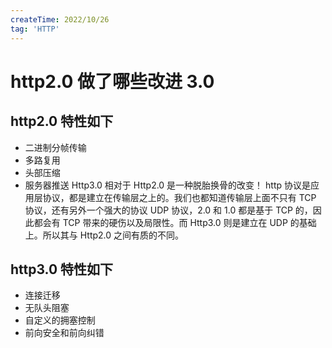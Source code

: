 ```yaml
---
createTime: 2022/10/26
tag: 'HTTP'
---
```

# http2.0 做了哪些改进 3.0

## http2.0 特性如下

* 二进制分帧传输
* 多路复用
* 头部压缩
* 服务器推送
Http3.0 相对于 Http2.0 是一种脱胎换骨的改变！
http 协议是应用层协议，都是建立在传输层之上的。我们也都知道传输层上面不只有 TCP 协议，还有另外一个强大的协议 UDP 协议，2.0 和 1.0 都是基于 TCP 的，因此都会有 TCP 带来的硬伤以及局限性。而 Http3.0 则是建立在 UDP 的基础上。所以其与 Http2.0 之间有质的不同。

## http3.0 特性如下

* 连接迁移
* 无队头阻塞
* 自定义的拥塞控制
* 前向安全和前向纠错
